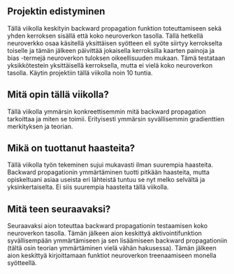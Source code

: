 ## Projektin edistyminen

Tällä viikolla keskityin backward propagation funktion toteuttamiseen sekä yhden kerroksen sisällä että koko neuroverkon tasolla. Tällä hetkellä neuroverkko osaa käsitellä yksittäisen syötteen eli syöte siirtyy kerrokselta toiselle ja tämän jälkeen päivittää jokaisella kerroksilla kaarten painoja ja bias -termejä neuroverkon tuloksen oikeellisuuden mukaan. Tämä testataan yksikkötestein yksittäisellä kerroksella, mutta ei vielä koko neuroverkon tasolla. Käytin projektiin tällä viikolla noin 10 tuntia.

## Mitä opin tällä viikolla?

Tällä viikolla ymmärsin konkreettisemmin mitä backward propagation tarkoittaa ja miten se toimii. Erityisesti ymmärsin syvällisemmin gradienttien merkityksen ja teorian.

## Mikä on tuottanut haasteita?

Tällä viikolla työn tekeminen sujui mukavasti ilman suurempia haasteita. Backward propagationin ymmärtäminen tuotti pitkään haasteita, mutta opiskeltuani asiaa useista eri lähteistä tuntuu se nyt melko selvältä ja yksinkertaiselta. Ei siis suurempia haasteita tällä viikolla.

## Mitä teen seuraavaksi?

Seuraavaksi aion toteuttaa backward propagationin testaamisen koko neuroverkon tasolla. Tämän jälkeen aion keskittyä aktivointifunktion syvällisempään ymmärtämiseen ja sen lisäämiseen backward propagationiin (tältä osin teorian ymmärtäminen vielä vähän hakusessa). Tämän jälkeen aion keskittyä kirjoittamaan funktiot neuroverkon treenaamiseen monella syötteellä. 
